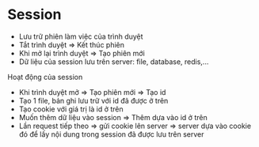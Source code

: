 # Session

- Lưu trữ phiên làm việc của trình duyệt
- Tắt trình duyệt => Kết thúc phiên
- Khi mở lại trình duyệt => Tạo phiên mới
- Dữ liệu của session lưu trên server: file, database, redis,...

Hoạt động của session

- Khi trình duyệt mở => Tạo phiên mới => Tạo id
- Tạo 1 file, bản ghi lưu trữ với id đã được ở trên
- Tạo cookie với giá trị là id ở trên
- Muốn thêm dữ liệu vào session => Thêm dựa vào id ở trên
- Lần request tiếp theo => gửi cookie lên server => server dựa vào cookie đó để lấy nội dung trong session đã được lưu trên server
